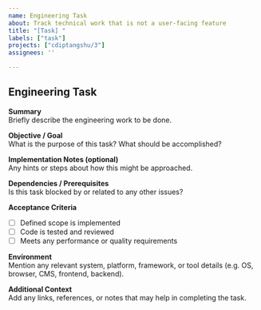 ```yaml
---
name: Engineering Task
about: Track technical work that is not a user-facing feature
title: "[Task] "
labels: ["task"]
projects: ["cdiptangshu/3"]
assignees: ''

---
```


## Engineering Task

**Summary**  
Briefly describe the engineering work to be done.

**Objective / Goal**  
What is the purpose of this task? What should be accomplished?

**Implementation Notes (optional)**  
Any hints or steps about how this might be approached.

**Dependencies / Prerequisites**  
Is this task blocked by or related to any other issues?

**Acceptance Criteria**
- [ ] Defined scope is implemented
- [ ] Code is tested and reviewed
- [ ] Meets any performance or quality requirements

**Environment**  
Mention any relevant system, platform, framework, or tool details (e.g. OS, browser, CMS, frontend, backend).

**Additional Context**  
Add any links, references, or notes that may help in completing the task.
